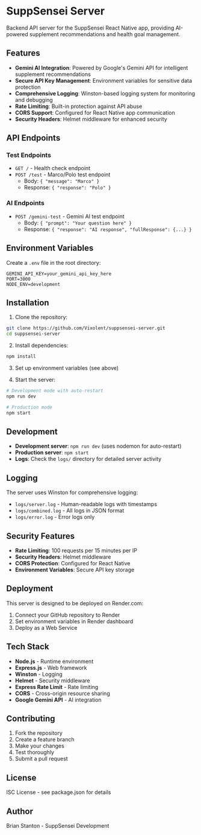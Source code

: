 # SuppSensei Server

Backend API server for the SuppSensei React Native app, providing AI-powered supplement recommendations and health goal management.

## Features

- **Gemini AI Integration**: Powered by Google's Gemini API for intelligent supplement recommendations
- **Secure API Key Management**: Environment variables for sensitive data protection
- **Comprehensive Logging**: Winston-based logging system for monitoring and debugging
- **Rate Limiting**: Built-in protection against API abuse
- **CORS Support**: Configured for React Native app communication
- **Security Headers**: Helmet middleware for enhanced security

## API Endpoints

### Test Endpoints
- `GET /` - Health check endpoint
- `POST /test` - Marco/Polo test endpoint
  - Body: `{ "message": "Marco" }`
  - Response: `{ "response": "Polo" }`

### AI Endpoints
- `POST /gemini-test` - Gemini AI test endpoint
  - Body: `{ "prompt": "Your question here" }`
  - Response: `{ "response": "AI response", "fullResponse": {...} }`

## Environment Variables

Create a `.env` file in the root directory:

```env
GEMINI_API_KEY=your_gemini_api_key_here
PORT=3000
NODE_ENV=development
```

## Installation

1. Clone the repository:
```bash
git clone https://github.com/Vixolent/suppsensei-server.git
cd suppsensei-server
```

2. Install dependencies:
```bash
npm install
```

3. Set up environment variables (see above)

4. Start the server:
```bash
# Development mode with auto-restart
npm run dev

# Production mode
npm start
```

## Development

- **Development server**: `npm run dev` (uses nodemon for auto-restart)
- **Production server**: `npm start`
- **Logs**: Check the `logs/` directory for detailed server activity

## Logging

The server uses Winston for comprehensive logging:

- `logs/server.log` - Human-readable logs with timestamps
- `logs/combined.log` - All logs in JSON format
- `logs/error.log` - Error logs only

## Security Features

- **Rate Limiting**: 100 requests per 15 minutes per IP
- **Security Headers**: Helmet middleware
- **CORS Protection**: Configured for React Native
- **Environment Variables**: Secure API key storage

## Deployment

This server is designed to be deployed on Render.com:

1. Connect your GitHub repository to Render
2. Set environment variables in Render dashboard
3. Deploy as a Web Service

## Tech Stack

- **Node.js** - Runtime environment
- **Express.js** - Web framework
- **Winston** - Logging
- **Helmet** - Security middleware
- **Express Rate Limit** - Rate limiting
- **CORS** - Cross-origin resource sharing
- **Google Gemini API** - AI integration

## Contributing

1. Fork the repository
2. Create a feature branch
3. Make your changes
4. Test thoroughly
5. Submit a pull request

## License

ISC License - see package.json for details

## Author

Brian Stanton - SuppSensei Development 